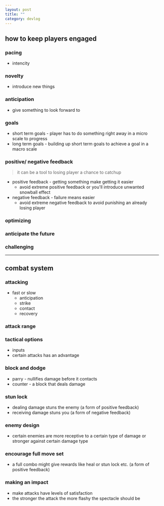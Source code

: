 ```yaml
---
layout: post
title: ""
category: devlog
---
```


## how to keep players engaged

### pacing

- intencity

### novelty

- introduce new things

### anticipation

- give something to look forward to

### goals

- short term goals - player has to do something right away in a micro scale to progress
- long term goals - building up short term goals to achieve a goal in a macro scale
 
### positive/ negative feedback

> it can be a tool to losing player a chance to catchup

- positive feedback - getting something make getting it easier
	- avoid extreme positive feedback or you'll introduce unwanted snowball effect
- negative feedback - failure means easier
	- avoid extreme negative feedback to avoid punishing an already losing player

### optimizing

### anticipate the future

### challenging

---

## combat system

### attacking

- fast or slow
	- anticipation
	- strike
	- contact
	- recovery

### attack range

### tactical options

- inputs
- certain attacks has an advantage

### block and dodge

- parry - nullifies damage before it contacts
- counter - a block that deals damage

### stun lock

- dealing damage stuns the enemy (a form of positive feedback)
- receiving damage stuns you (a form of negative feedback)

### enemy design

- certain enemies are more receptive to a certain type of damage or stronger against certain damage type

### encourage full move set

- a full combo might give rewards like heal or stun lock etc. (a form of positive feedback)

### making an impact

- make attacks have levels of satisfaction
- the stronger the attack the more flashy the spectacle should be